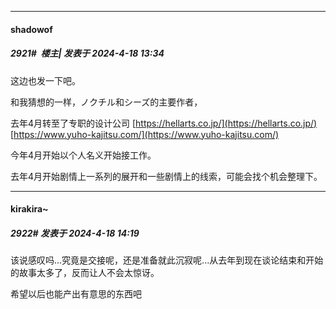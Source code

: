 ﻿
*****

####  shadowof  
##### 2921#         楼主| 发表于 2024-4-18 13:34

这边也发一下吧。

和我猜想的一样，ノクチル和シーズ的主要作者，

去年4月转至了专职的设计公司
[https://hellarts.co.jp/](https://hellarts.co.jp/)
[https://www.yuho-kajitsu.com/](https://www.yuho-kajitsu.com/)

今年4月开始以个人名义开始接工作。

去年4月开始剧情上一系列的展开和一些剧情上的线索，可能会找个机会整理下。


*****

####  kirakira~  
##### 2922#       发表于 2024-4-18 14:19

该说感叹吗...究竟是交接呢，还是准备就此沉寂呢...从去年到现在谈论结束和开始的故事太多了，反而让人不会太惊讶。

希望以后也能产出有意思的东西吧

